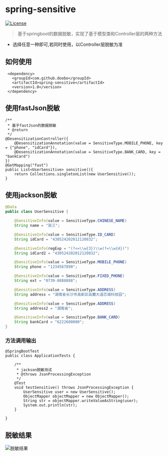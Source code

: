 # spring-sensitive

[![License](https://img.shields.io/badge/license-Apache%202-green.svg)](https://www.apache.org/licenses/LICENSE-2.0)

> 基于springboot的数据脱敏，实现了基于模型类和Controller层的两种方法
* 选择任意一种即可,若同时使用，以Controller层脱敏为准

## 如何使用
```
 <dependency>
   <groupId>com.github.doobo</groupId>
   <artifactId>spring-sensitive</artifactId>
   <version>1.0</version>
 </dependency>
```

## 使用fastJson脱敏
```
/**
 * 基于fastJson的数据脱敏
 * @return
 */
@DesensitizationController({
    @DesensitizationAnnotation(value = SensitiveType.MOBILE_PHONE, key = {"phone", "idCard"}),
    @DesensitizationAnnotation(value = SensitiveType.BANK_CARD, key = "bankCard")
})
@GetMapping("fast")
public List<UserSensitive> sensitive(){
    return Collections.singletonList(new UserSensitive());
}
```

## 使用jackson脱敏
```java
@Data
public class UserSensitive {

	@SensitiveInfo(value = SensitiveType.CHINESE_NAME)
	String name = "张三";

	@SensitiveInfo(value = SensitiveType.ID_CARD)
	String idCard = "430524202012120832";

	@SensitiveInfo(regExp = "(?<=\\w{3})\\w(?=\\w{4})")
	String idCard2 = "430524202012120832";

	@SensitiveInfo(value = SensitiveType.MOBILE_PHONE)
	String phone = "1234567890";

	@SensitiveInfo(value = SensitiveType.FIXED_PHONE)
	String ext = "0739-8888888";

	@SensitiveInfo(value = SensitiveType.ADDRESS)
	String address = "湖南省长沙市高新区岳麓大道芯城科技园";

	@SensitiveInfo(value = SensitiveType.ADDRESS)
	String address2 = "湖南省";

	@SensitiveInfo(value = SensitiveType.BANK_CARD)
	String bankCard = "6222600000";
}
```

### 方法调用输出
```
@SpringBootTest
public class ApplicationTests {

    /**
     * jackson脱敏测试
     * @throws JsonProcessingException
     */
    @Test
    void testSensitive() throws JsonProcessingException {
        UserSensitive user = new UserSensitive();
        ObjectMapper objectMapper = new ObjectMapper();
        String str = objectMapper.writeValueAsString(user);
        System.out.println(str);
    }
    
}
```

## 脱敏结果
![脱敏结果](https://i.loli.net/2020/09/04/W2sUPFdeSBXpm87.png)